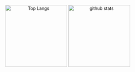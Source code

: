 <span align="center">
  <img alt="Top Langs" height="200px" src="https://github-readme-stats.vercel.app/api?username=Guillermo-Santos&show_icons=true&theme=one_dark_pro&count_private=false" />
  <img alt="github stats" height="200px" src="https://github-readme-stats.vercel.app/api/top-langs/?username=Guillermo-Santos&layout=compact&show_icons=true&theme=one_dark_pro&count_private=false" />
</span>
